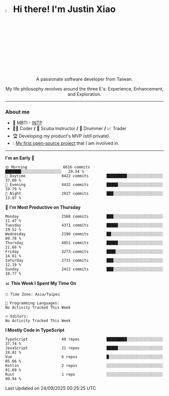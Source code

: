 # <img src="https://media.giphy.com/media/hvRJCLFzcasrR4ia7z/giphy.gif" width="5%">Hi there! I'm Justin Xiao
<p align="center">A passionate software developer from Taiwan.  </p>
<p align="center">My life philosophy revolves around the three E's: Experience, Enhancement, and Exploration.</p>

---
### About me
- 👀 MBTI - [INTP](https://www.16personalities.com/intp-personality)
- 👨‍💻 Coder **/** 🤿 Scuba Instructor **/** 🥁 Drummer **/** 📈 Trader
- 🏆 Developing my product's MVP (still private).
- 💧 [My first open-source project](https://github.com/Game-as-a-Service/Game-Lobby-Web) that I am involved in.

---
<!--START_SECTION:waka-->
**I'm an Early 🐤** 

```text
🌞 Morning                6616 commits        ███████░░░░░░░░░░░░░░░░░░   29.54 % 
🌆 Daytime                8422 commits        █████████░░░░░░░░░░░░░░░░   37.60 % 
🌃 Evening                4432 commits        █████░░░░░░░░░░░░░░░░░░░░   19.79 % 
🌙 Night                  2927 commits        ███░░░░░░░░░░░░░░░░░░░░░░   13.07 % 
```
📅 **I'm Most Productive on Thursday** 

```text
Monday                   2568 commits        ███░░░░░░░░░░░░░░░░░░░░░░   11.47 % 
Tuesday                  4371 commits        █████░░░░░░░░░░░░░░░░░░░░   19.52 % 
Wednesday                2190 commits        ██░░░░░░░░░░░░░░░░░░░░░░░   09.78 % 
Thursday                 4851 commits        █████░░░░░░░░░░░░░░░░░░░░   21.66 % 
Friday                   3273 commits        ████░░░░░░░░░░░░░░░░░░░░░   14.61 % 
Saturday                 2731 commits        ███░░░░░░░░░░░░░░░░░░░░░░   12.19 % 
Sunday                   2413 commits        ███░░░░░░░░░░░░░░░░░░░░░░   10.77 % 
```


📊 **This Week I Spent My Time On** 

```text
🕑︎ Time Zone: Asia/Taipei

💬 Programming Languages: 
No Activity Tracked This Week

🔥 Editors: 
No Activity Tracked This Week
```

**I Mostly Code in TypeScript** 

```text
TypeScript               40 repos            █████████░░░░░░░░░░░░░░░░   37.74 % 
JavaScript               21 repos            █████░░░░░░░░░░░░░░░░░░░░   19.81 % 
Vue                      6 repos             █░░░░░░░░░░░░░░░░░░░░░░░░   05.66 % 
Kotlin                   2 repos             ░░░░░░░░░░░░░░░░░░░░░░░░░   01.89 % 
Rust                     1 repo              ░░░░░░░░░░░░░░░░░░░░░░░░░   00.94 % 
```




 Last Updated on 24/09/2025 00:25:25 UTC
<!--END_SECTION:waka-->
